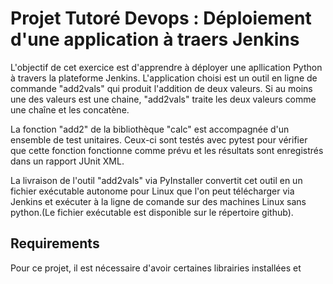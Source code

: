 # Projet Tutoré Devops : Déploiement d'une application à traers Jenkins

L'objectif de cet exercice est d'apprendre à déployer une apllication Python à travers la plateforme Jenkins.
L'application choisi est un outil en ligne de commande "add2vals" qui produit l'addition de deux valeurs. Si au moins une des valeurs est une chaine, "add2vals" traite les deux valeurs comme une chaîne et les concatène.

La fonction "add2" de la bibliothèque "calc" est accompagnée d'un ensemble de test unitaires. Ceux-ci sont testés avec pytest pour vérifier que cette fonction fonctionne comme prévu et les résultats sont enregistrés dans un rapport JUnit XML.

La livraison de l'outil "add2vals" via PyInstaller convertit cet outil en un fichier exécutable autonome pour Linux que l'on peut télécharger via Jenkins et exécuter à la ligne de comande sur des machines Linux sans python.(Le fichier exécutable est disponible sur le répertoire github).

## Requirements
Pour ce projet, il est nécessaire d'avoir certaines librairies installées et 